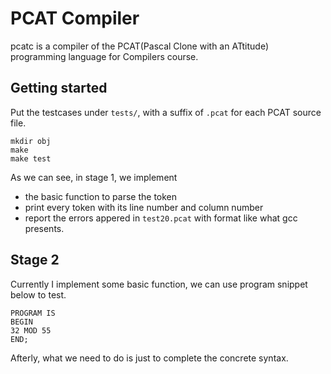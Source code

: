 # PCAT Compiler

pcatc is a compiler of the PCAT(Pascal Clone with an ATtitude) programming language for Compilers course.

## Getting started
Put the testcases under `tests/`, with a suffix of `.pcat` for each PCAT source file.
```
mkdir obj
make
make test
```
As we can see, in stage 1, we implement
- the basic function to parse the token
- print every token with its line number and column number
- report the errors appered in `test20.pcat` with format like what gcc presents.

## Stage 2
Currently I implement some basic function, we can use program snippet below to test.
```
PROGRAM IS
BEGIN
32 MOD 55
END;
```
Afterly, what we need to do is just to complete the concrete syntax.
